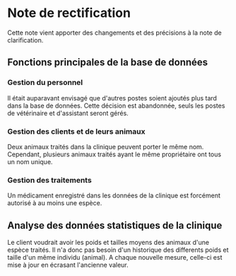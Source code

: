 Note de rectification 
==
Cette note vient apporter des changements et des précisions à la note de clarification.
## Fonctions principales de la base de données


### Gestion du personnel

Il était auparavant envisagé que d'autres postes soient ajoutés plus tard dans la base de données. Cette décision est abandonnée, seuls les postes de vétérinaire et d'assistant seront gérés. 

### Gestion des clients et de leurs animaux

Deux animaux traités dans la clinique peuvent porter le même nom. Cependant, plusieurs animaux traités ayant le même propriétaire ont tous un nom unique.

### Gestion des traitements
Un médicament enregistré dans les données de la clinique est forcément autorisé à au moins une espèce. 

## Analyse des données statistiques de la clinique

Le client voudrait avoir les poids et tailles moyens des animaux d'une espèce traités. Il n'a donc pas besoin d'un historique des differents poids et taille d'un même individu (animal). A chaque nouvelle mesure, celle-ci est mise à jour en écrasant l'ancienne valeur. 
